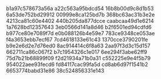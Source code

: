 b1a97c578673a56a
a22c563a95bdcd54
16b8b00d9c8d1b53
6a53de752bd29912
00999e8ca125bd7b
368bc63ac31b3e2e
4213ca81c60e4402
440b205da877dcce
caabcaa49d1e6214
1a7628bd12357643
3eb0566d141a8d46
b2f6501ed94cdfd6
b977ce80e7089f7d
e0b088126b4e59e7
783ce9348ce053ae
f4a3653ebb7ecf67
7cd4618133e61c43
1370cce3790201fe
b9e2e6d2e7d76ed0
8ac914414c6f8a63
2aa97f3d3c15d157
662711ca86c067f2
b7c1954326c1e017
6ee294f3abe62ff9
75d7b21b68899f09
f2d21934a71b0a31
c552225e9e4f5b79
954022aee93fecd6
fd84117cac99fa5d
cd8ab6d97f1541b2
6653774babd31e86
38c524856331e143
